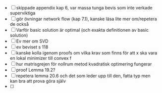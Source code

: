 - [ ] skippade appendix kap 6, var massa tunga bevis som inte verkade superviktiga
- [ ] gör övningar network flow (kap 7.1), kanske läsa lite mer om/repetera de också
- [ ] Varför basic solution är optimal (och exakta definitionen av basic solution)
- [ ] Ev mer om SVD
- [ ] ev beviset s 118
- [ ] kanske kolla igenom proofs om vilka krav som finns för att x ska vara en lokal minimizer till convex f
- [ ] hur matrisgrejen för nollrum metod kvadratisk optimering fungerar
- [ ] proof Lemma 19.2?
- [ ] repetera lemma 20.6 och det som leder upp till den, fatta typ men kan bra att prova göra själv
- [ ] 
